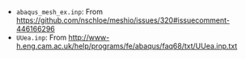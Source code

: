 * `abaqus_mesh_ex.inp`: From https://github.com/nschloe/meshio/issues/320#issuecomment-446166296
* `UUea.inp`: From http://www-h.eng.cam.ac.uk/help/programs/fe/abaqus/faq68/txt/UUea.inp.txt
